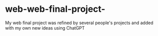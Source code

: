 # web-web-final-project-
My web final project was refined by several people's projects and added with my own new ideas using ChatGPT
